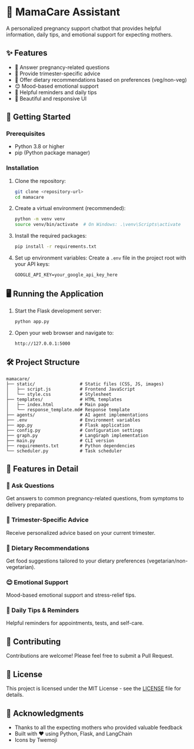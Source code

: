 # 🤰 MamaCare Assistant

A personalized pregnancy support chatbot that provides helpful information, daily tips, and emotional support for expecting mothers.

## ✨ Features

- 🤔 Answer pregnancy-related questions
- 📅 Provide trimester-specific advice
- 🥗 Offer dietary recommendations based on preferences (veg/non-veg)
- 😊 Mood-based emotional support
- 🔔 Helpful reminders and daily tips
- 🌈 Beautiful and responsive UI

## 🚀 Getting Started

### Prerequisites

- Python 3.8 or higher
- pip (Python package manager)

### Installation

1. Clone the repository:
   ```bash
   git clone <repository-url>
   cd mamacare
   ```

2. Create a virtual environment (recommended):
   ```bash
   python -m venv venv
   source venv/bin/activate  # On Windows: .\venv\Scripts\activate
   ```

3. Install the required packages:
   ```bash
   pip install -r requirements.txt
   ```

4. Set up environment variables:
   Create a `.env` file in the project root with your API keys:
   ```
   GOOGLE_API_KEY=your_google_api_key_here
   ```

## 🖥️ Running the Application

1. Start the Flask development server:
   ```bash
   python app.py
   ```

2. Open your web browser and navigate to:
   ```
   http://127.0.0.1:5000
   ```

## 🛠️ Project Structure

```
mamacare/
├── static/                 # Static files (CSS, JS, images)
│   ├── script.js           # Frontend JavaScript
│   └── style.css           # Stylesheet
├── templates/              # HTML templates
│   ├── index.html          # Main page
│   └── response_template.md# Response template
├── agents/                 # AI agent implementations
├── .env                    # Environment variables
├── app.py                  # Flask application
├── config.py               # Configuration settings
├── graph.py                # LangGraph implementation
├── main.py                 # CLI version
├── requirements.txt        # Python dependencies
└── scheduler.py            # Task scheduler
```

## 🌟 Features in Detail

### 🤔 Ask Questions
Get answers to common pregnancy-related questions, from symptoms to delivery preparation.

### 📅 Trimester-Specific Advice
Receive personalized advice based on your current trimester.

### 🥗 Dietary Recommendations
Get food suggestions tailored to your dietary preferences (vegetarian/non-vegetarian).

### 😊 Emotional Support
Mood-based emotional support and stress-relief tips.

### 🔔 Daily Tips & Reminders
Helpful reminders for appointments, tests, and self-care.

## 🤝 Contributing

Contributions are welcome! Please feel free to submit a Pull Request.

## 📝 License

This project is licensed under the MIT License - see the [LICENSE](LICENSE) file for details.

## 🙏 Acknowledgments

- Thanks to all the expecting mothers who provided valuable feedback
- Built with ❤️ using Python, Flask, and LangChain
- Icons by Twemoji
